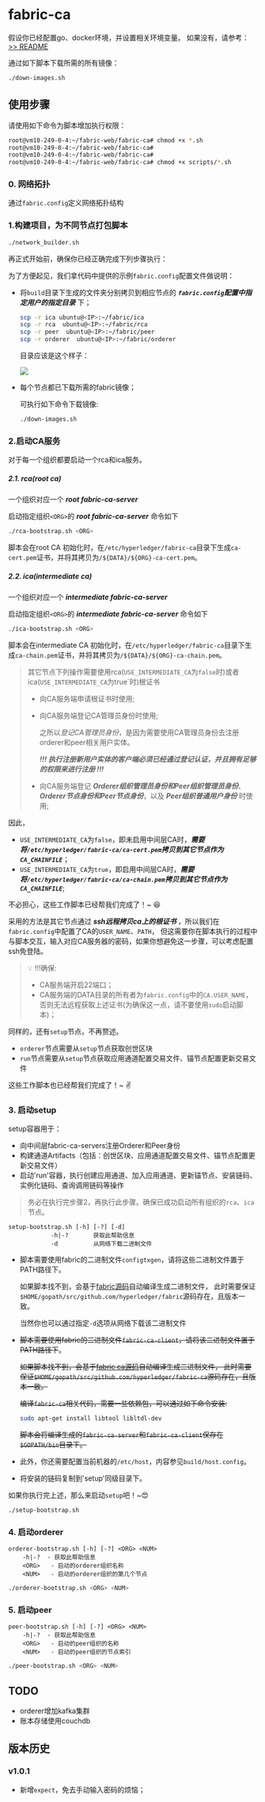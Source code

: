 # fabric-ca

假设你已经配置go、docker环境，并设置相关环境变量。
如果没有，请参考：[>> README](https://github.com/fnpac/fabric-samples-cn/blob/master/README.md)

通过如下脚本下载所需的所有镜像：

```bash
./down-images.sh
```

## 使用步骤

请使用如下命令为脚本增加执行权限：

```bash
root@vm10-249-0-4:~/fabric-web/fabric-ca# chmod +x *.sh
root@vm10-249-0-4:~/fabric-web/fabric-ca# 
root@vm10-249-0-4:~/fabric-web/fabric-ca# 
root@vm10-249-0-4:~/fabric-web/fabric-ca# chmod +x scripts/*.sh
```

### 0. 网络拓扑

通过`fabric.config`定义网络拓扑结构

### 1.构建项目，为不同节点打包脚本

```bash
./network_builder.sh
```

再正式开始前，确保你已经正确完成下列步骤执行：

为了方便起见，我们拿代码中提供的示例`fabric.config`配置文件做说明：
    
* 将`build`目录下生成的文件夹分别拷贝到相应节点的 **_`fabric.config`配置中指定用户的指定目录_** 下；
    
    ```bash
    scp -r ica ubuntu@<IP>:~/fabric/ica
    scp -r rca  ubuntu@<IP>:~/fabric/rca
    scp -r peer  ubuntu@<IP>:~/fabric/peer
    scp -r orderer  ubuntu@<IP>:~/fabric/orderer
    ```
    
    目录应该是这个样子：
    
    ![](./ica-tree.png)
    
* 每个节点都已下载所需的fabric镜像；

    可执行如下命令下载镜像:
    
    ```bash
    ./down-images.sh
    ```

### 2.启动CA服务

对于每一个组织都要启动一个rca和ica服务。

##### 2.1. rca(root ca)

一个组织对应一个 **_root fabric-ca-server_**

启动指定组织`<ORG>`的 **_root fabric-ca-server_** 命令如下

```bash
./rca-bootstrap.sh <ORG>
```

脚本会在root CA 初始化时，在`/etc/hyperledger/fabric-ca`目录下生成`ca-cert.pem`证书，并将其拷贝为`/${DATA}/${ORG}-ca-cert.pem`。

##### 2.2. ica(intermediate ca)

一个组织对应一个 **_intermediate fabric-ca-server_**

启动指定组织`<ORG>`的 **_intermediate fabric-ca-server_** 命令如下

```bash
./ica-bootstrap.sh <ORG>
```

脚本会在intermediate CA 初始化时，在`/etc/hyperledger/fabric-ca`目录下生成`ca-chain.pem`证书，并将其拷贝为`/${DATA}/${ORG}-ca-chain.pem`。

>其它节点下列操作需要使用rca(`USE_INTERMEDIATE_CA`为`false`时)或者ica(`USE_INTERMEDIATE_CA`为true`时)根证书
>
>- 向CA服务端申请根证书时使用;
>- 向CA服务端登记CA管理员身份时使用;
>    
>    之所以*登记CA管理员身份*，是因为需要使用CA管理员身份去注册orderer和peer相关用户实体。
>    
>    **_!!! 执行注册新用户实体的客户端必须已经通过登记认证，并且拥有足够的权限来进行注册 !!!_**
>
>- 向CA服务端登记 **_Orderer组织管理员身份和Peer组织管理员身份_**、**_Orderer节点身份和Peer节点身份_**，以及 **_Peer组织普通用户身份_** 时使用;

因此，

- `USE_INTERMEDIATE_CA`为`false`，即未启用中间层CA时，**_需要将`/etc/hyperledger/fabric-ca/ca-cert.pem`拷贝到其它节点作为`CA_CHAINFILE`_**；
- `USE_INTERMEDIATE_CA`为`true`，即启用中间层CA时，**_需要将`/etc/hyperledger/fabric-ca/ca-chain.pem`拷贝到其它节点作为`CA_CHAINFILE`_**;

不必担心，这些工作脚本已经帮我们完成了！~ :laughing: 

采用的方法是其它节点通过 **_ssh远程拷贝ca上的根证书_** ，所以我们在`fabric.config`中配置了CA的`USER_NAME`、`PATH`，
但这需要你在脚本执行的过程中与脚本交互，输入对应CA服务器的密码，如果你想避免这一步骤，可以考虑配置ssh免登陆。 

> 💡 !!!确保:
> - CA服务端开启22端口；
> - CA服务端的DATA目录的所有者为`fabric.config`中的`CA.USER_NAME`，否则无法远程获取上述证书(为确保这一点，请不要使用`sudo`启动脚本)；

同样的，还有`setup`节点，不再赘述。

- `orderer`节点需要从`setup`节点获取创世区块
- `run`节点需要从`setup`节点获取应用通道配置交易文件、锚节点配置更新交易文件

这些工作脚本也已经帮我们完成了！~ ✌ 

### 3. 启动setup

setup容器用于：

- 向中间层fabric-ca-servers注册Orderer和Peer身份
- 构建通道Artifacts（包括：创世区块、应用通道配置交易文件、锚节点配置更新交易文件）
- 启动'run'容器，执行创建应用通道、加入应用通道、更新锚节点、安装链码、实例化链码、查询调用链码等操作

> 务必在执行完步骤2，再执行此步骤。确保已成功启动所有组织的`rca`、`ica`节点。

```text
setup-bootstrap.sh [-h] [-?] [-d]
            -h|-?       获取此帮助信息
            -d          从网络下载二进制文件
```

* 脚本需要使用fabric的二进制文件`configtxgen`，请将这些二进制文件置于PATH路径下。

    如果脚本找不到，会基于[fabric源码](https://github.com/hyperledger/fabric)自动编译生成二进制文件，
    此时需要保证`$HOME/gopath/src/github.com/hyperledger/fabric`源码存在，且版本一致。
    
    当然你也可以通过指定`-d`选项从网络下载该二进制文件

* ~~脚本需要使用fabric的二进制文件`fabric-ca-client`，请将该二进制文件置于PATH路径下~~。

    ~~如果脚本找不到，会基于[fabric ca源码](https://github.com/hyperledger/fabric-ca)自动编译生成二进制文件，
    此时需要保证`$HOME/gopath/src/github.com/hyperledger/fabric-ca`源码存在，且版本一致。~~

    ~~编译`fabric-ca`相关代码，需要一些依赖包，可以通过如下命令安装:~~

    ```bash
    sudo apt-get install libtool libltdl-dev
    ```

    ~~脚本会将编译生成的`fabric-ca-server`和`fabric-ca-client`保存在`$GOPATH/bin`目录下。~~

* 此外，你还需要配置当前机器的`/etc/host`，内容参见`build/host.config`。
* 将安装的链码复制到'setup'同级目录下。

如果你执行完上述，那么来启动`setup`吧！~😍

```bash
./setup-bootstrap.sh
```

### 4. 启动orderer

```text
orderer-bootstrap.sh [-h] [-?] <ORG> <NUM>
    -h|-?  - 获取此帮助信息
    <ORG>   - 启动的orderer组织名称
    <NUM>   - 启动的orderer组织的第几个节点
```

```bash
./orderer-bootstrap.sh <ORG> <NUM>
```

### 5. 启动peer

```text
peer-bootstrap.sh [-h] [-?] <ORG> <NUM>
    -h|-?  - 获取此帮助信息
    <ORG>   - 启动的peer组织的名称
    <NUM>   - 启动的peer组织的节点索引
```

```bash
./peer-bootstrap.sh <ORG> <NUM>
```

## TODO

- orderer增加kafka集群
- 账本存储使用couchdb

## 版本历史

### v1.0.1

* 新增`expect`，免去手动输入密码的烦恼；